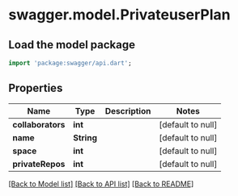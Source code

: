 # swagger.model.PrivateuserPlan

## Load the model package
```dart
import 'package:swagger/api.dart';
```

## Properties
Name | Type | Description | Notes
------------ | ------------- | ------------- | -------------
**collaborators** | **int** |  | [default to null]
**name** | **String** |  | [default to null]
**space** | **int** |  | [default to null]
**privateRepos** | **int** |  | [default to null]

[[Back to Model list]](../README.md#documentation-for-models) [[Back to API list]](../README.md#documentation-for-api-endpoints) [[Back to README]](../README.md)

